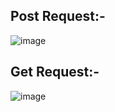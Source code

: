 ## Post Request:- 

![image](https://github.com/Shweta2024/APIs-in-NestJs/assets/75883328/6019e13a-ab97-4d30-b705-7b7e4570ee48)


## Get Request:-

![image](https://github.com/Shweta2024/APIs-in-NestJs/assets/75883328/e97221e1-8d22-4d01-94b4-6def5137f204)

